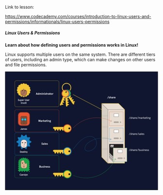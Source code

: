 Link to lesson:

https://www.codecademy.com/courses/introduction-to-linux-users-and-permissions/informationals/linux-users-permissions

##### Linux Users & Permissions
**Learn about how defining users and permissions works in Linux!**

Linux supports multiple users on the same system. There are different tiers of users, including an admin type, which can make changes on other users and file permissions.

![](./employees-keys-dark.svg)
